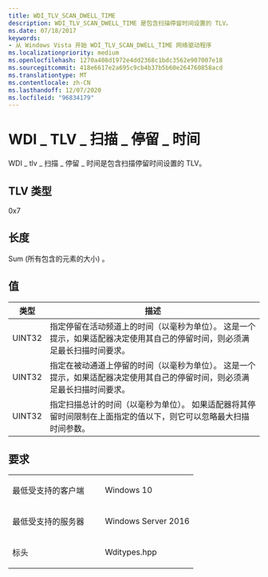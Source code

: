 ```yaml
---
title: WDI_TLV_SCAN_DWELL_TIME
description: WDI_TLV_SCAN_DWELL_TIME 是包含扫描停留时间设置的 TLV。
ms.date: 07/18/2017
keywords:
- 从 Windows Vista 开始 WDI_TLV_SCAN_DWELL_TIME 网络驱动程序
ms.localizationpriority: medium
ms.openlocfilehash: 1270a408d1972e4dd2368c1bdc3562e907007e18
ms.sourcegitcommit: 418e6617e2a695c9cb4b37b5b60e264760858acd
ms.translationtype: MT
ms.contentlocale: zh-CN
ms.lasthandoff: 12/07/2020
ms.locfileid: "96834179"
---
```

# <a name="wdi_tlv_scan_dwell_time"></a>WDI \_ TLV \_ 扫描 \_ 停留 \_ 时间


WDI \_ tlv \_ 扫描 \_ 停留 \_ 时间是包含扫描停留时间设置的 TLV。

## <a name="tlv-type"></a>TLV 类型


0x7

## <a name="length"></a>长度


Sum (所有包含的元素的大小) 。

## <a name="values"></a>值


| 类型   | 描述                                                                                                                                                                           |
|--------|---------------------------------------------------------------------------------------------------------------------------------------------------------------------------------------|
| UINT32 | 指定停留在活动频道上的时间（以毫秒为单位）。 这是一个提示，如果适配器决定使用其自己的停留时间，则必须满足最长扫描时间要求。  |
| UINT32 | 指定在被动通道上停留的时间（以毫秒为单位）。 这是一个提示，如果适配器决定使用其自己的停留时间，则必须满足最长扫描时间要求。 |
| UINT32 | 指定扫描总计的时间（以毫秒为单位）。 如果适配器将其停留时间限制在上面指定的值以下，则它可以忽略最大扫描时间参数。          |

 

<a name="requirements"></a>要求
------------

<table>
<colgroup>
<col width="50%" />
<col width="50%" />
</colgroup>
<tbody>
<tr class="odd">
<td><p>最低受支持的客户端</p></td>
<td><p>Windows 10</p></td>
</tr>
<tr class="even">
<td><p>最低受支持的服务器</p></td>
<td><p>Windows Server 2016</p></td>
</tr>
<tr class="odd">
<td><p>标头</p></td>
<td>Wditypes.hpp</td>
</tr>
</tbody>
</table>

 

 




